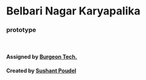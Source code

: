 # Belbari Nagar Karyapalika

### prototype

<br>

#### Assigned by [Burgeon Tech.](https://burgeon.com.np)

#### Created by [Sushant Poudel](https://sushant403.github.io)